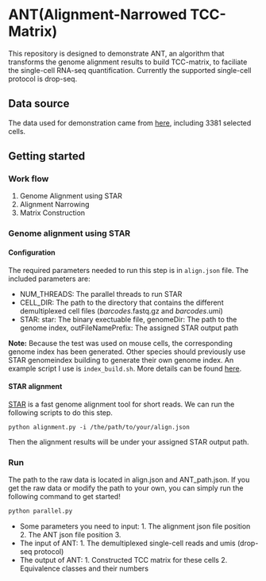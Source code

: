ANT(Alignment-Narrowed TCC-Matrix)
=======
This repository is designed to demonstrate ANT, an algorithm that transforms the genome alignment results to build TCC-matrix, to faciliate the single-cell RNA-seq quantification. Currently the supported single-cell protocol is drop-seq.

Data source
----------
The data used for demonstration came from [here](https://www.ncbi.nlm.nih.gov/pubmed/29024657), including 3381 selected cells.

Getting started
----------
### Work flow
1. Genome Alignment using STAR
2. Alignment Narrowing
3. Matrix Construction

### Genome alignment using STAR

#### Configuration
The required parameters needed to run this step is in ```align.json``` file. The included parameters are:
* NUM_THREADS: The parallel threads to run STAR
* CELL_DIR: The path to the directory that contains the different demultiplexed cell files (*barcodes*.fastq.gz and *barcodes*.umi)
* STAR: star: The binary exectuable file, genomeDir: The path to the genome index, outFileNamePrefix: The assigned STAR output path

**Note:** Because the test was used on mouse cells, the corresponding genome index has been generated. Other species should previously use STAR genomeindex building to generate their own genome index. An example script I use is ```index_build.sh```. More details can be found [here](https://github.com/alexdobin/STAR).

#### STAR alignment
[STAR](https://academic.oup.com/bioinformatics/article/29/1/15/272537) is a fast genome alignment tool for short reads. We can run the following scripts to do this step.
```shell
python alignment.py -i /the/path/to/your/align.json
```
Then the alignment results will be under your assigned STAR output path.








### Run
The path to the raw data is located in align.json and ANT_path.json. If you get the raw data or modify the path to your own, you can simply run the following command to get started!
```python
python parallel.py
```
* Some parameters you need to input: 1. The alignment json file position 2. The ANT json file position 3.
* The input of ANT: 1. The demultiplexed single-cell reads and umis (drop-seq protocol) 
* The output of ANT: 1. Constructed TCC matrix for these cells 2. Equivalence classes and their numbers
